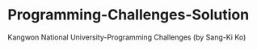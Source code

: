 # Programming-Challenges-Solution
Kangwon National University-Programming Challenges (by Sang-Ki Ko)
